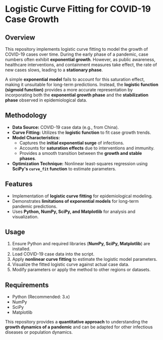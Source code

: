 # Logistic Curve Fitting for COVID-19 Case Growth  

## Overview  
This repository implements logistic curve fitting to model the growth of COVID-19 cases over time. During the early phase of a pandemic, case numbers often exhibit **exponential growth**. However, as public awareness, healthcare interventions, and containment measures take effect, the rate of new cases slows, leading to a **stationary phase**.  

A simple **exponential model** fails to account for this saturation effect, making it unsuitable for long-term predictions. Instead, the **logistic function (sigmoid function)** provides a more accurate representation by incorporating both the **exponential growth phase** and the **stabilization phase** observed in epidemiological data.  

## Methodology  
- **Data Source:** COVID-19 case data (e.g., from China).  
- **Curve Fitting:** Utilizes the **logistic function** to fit case growth trends.  
- **Model Characteristics:**  
  - Captures the **initial exponential surge** of infections.  
  - Accounts for **saturation effects** due to interventions and immunity.  
  - Provides a smooth transition between the **growth and stable phases**.  
- **Optimization Technique:** Nonlinear least-squares regression using **SciPy's `curve_fit` function** to estimate parameters.  

## Features  
- Implementation of **logistic curve fitting** for epidemiological modeling.  
- Demonstrates **limitations of exponential models** for long-term pandemic predictions.  
- Uses **Python, NumPy, SciPy, and Matplotlib** for analysis and visualization.  

## Usage  
1. Ensure Python and required libraries (**NumPy, SciPy, Matplotlib**) are installed.  
2. Load COVID-19 case data into the script.  
3. Apply **nonlinear curve fitting** to estimate the logistic model parameters.  
4. Visualize the fitted logistic curve against actual case data.  
5. Modify parameters or apply the method to other regions or datasets.  

## Requirements  
- Python (Recommended: 3.x)  
- NumPy  
- SciPy  
- Matplotlib  

This repository provides a **quantitative approach** to understanding the **growth dynamics of a pandemic** and can be adapted for other infectious diseases or population dynamics.  
